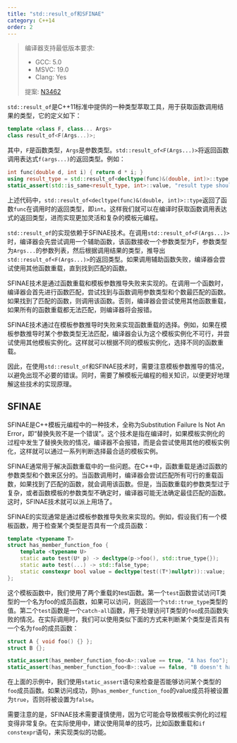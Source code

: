 ```yaml
---
title: "std::result_of和SFINAE"
category: C++14
order: 2
---
```


> 编译器支持最低版本要求:
> * GCC: 5.0
> * MSVC: 19.0
> * Clang: Yes
>
> 提案: [N3462](http://www.open-std.org/jtc1/sc22/wg21/docs/papers/2012/n3462.html)

`std::result_of`是C++11标准中提供的一种类型萃取工具，用于获取函数调用结果的类型，它的定义如下：

```cpp
template <class F, class... Args>
class result_of<F(Args...)>;
```

其中，`F`是函数类型，`Args`是参数类型。`std::result_of<F(Args...)>`将返回函数调用表达式`f(args...)`的返回类型。例如：

```cpp
int func(double d, int i) { return d * i; }
using result_type = std::result_of<decltype(func)&(double, int)>::type;
static_assert(std::is_same<result_type, int>::value, "result type should be int");
```

上述代码中，`std::result_of<decltype(func)&(double, int)>::type`返回了函数`func`在调用时的返回类型，即`int`。这样我们就可以在编译时获取函数调用表达式的返回类型，进而实现更加灵活和复杂的模板元编程。

`std::result_of`的实现依赖于SFINAE技术。在调用`std::result_of<F(Args...)>`时，编译器会先尝试调用一个辅助函数，该函数接收一个参数类型为F，参数类型为`Args...`的参数列表，然后根据调用结果的类型，推导出`std::result_of<F(Args...)>`的返回类型。如果调用辅助函数失败，编译器会尝试使用其他函数重载，直到找到匹配的函数。

SFINAE技术是通过函数重载和模板参数推导失败来实现的。在调用一个函数时，编译器会首先进行函数匹配，尝试找到与函数调用参数类型和个数最匹配的函数。如果找到了匹配的函数，则调用该函数。否则，编译器会尝试使用其他函数重载，如果所有的函数重载都无法匹配，则编译器将会报错。

SFINAE技术通过在模板参数推导时失败来实现函数重载的选择。例如，如果在模板参数推导时某个参数类型无法匹配，编译器会认为这个模板实例化不可行，并尝试使用其他模板实例化。这样就可以根据不同的模板实例化，选择不同的函数重载。

因此，在使用`std::result_of`和SFINAE技术时，需要注意模板参数推导的情况，以避免出现不必要的错误。同时，需要了解模板元编程的相关知识，以便更好地理解这些技术的实现原理。

## SFINAE

SFINAE是C++模板元编程中的一种技术，全称为Substitution Failure Is Not An Error，即“替换失败不是一个错误”。这个技术是指在编译时，如果模板实例化的过程中发生了替换失败的情况，编译器不会报错，而是会尝试使用其他的模板实例化，这样就可以通过一系列判断选择最合适的模板实例。

SFINAE通常用于解决函数重载中的一些问题。在C++中，函数重载是通过函数的参数类型和个数来区分的。当函数调用时，编译器会尝试匹配所有可行的重载函数，如果找到了匹配的函数，就会调用该函数。但是，当函数重载的参数类型过于复杂，或者函数模板的参数类型不确定时，编译器可能无法确定最佳匹配的函数。这时，SFINAE技术就可以派上用场了。

SFINAE的实现通常是通过模板参数推导失败来实现的。例如，假设我们有一个模板函数，用于检查某个类型是否具有一个成员函数：

```cpp
template <typename T>
struct has_member_function_foo {
    template <typename U>
    static auto test(U* p) -> decltype(p->foo(), std::true_type{});
    static auto test(...) -> std::false_type;
    static constexpr bool value = decltype(test((T*)nullptr))::value;
};
```

这个模板函数中，我们使用了两个重载的test函数。第一个`test`函数尝试访问T类型的一个名为foo的成员函数，如果可以访问，则返回一个`std::true_type`类型的值。第二个`test`函数是一个`catch-all`函数，用于处理访问T类型的`foo`成员函数失败的情况。在实际调用时，我们可以使用类似下面的方式来判断某个类型是否具有一个名为`foo`的成员函数：

```cpp
struct A { void foo() {} };
struct B {};

static_assert(has_member_function_foo<A>::value == true, "A has foo");
static_assert(has_member_function_foo<B>::value == false, "B doesn't have foo");
```

在上面的示例中，我们使用`static_assert`语句来检查是否能够访问某个类型的`foo`成员函数。如果访问成功，则`has_member_function_foo`的value成员将被设置为`true`，否则将被设置为`false`。

需要注意的是，SFINAE技术需要谨慎使用，因为它可能会导致模板实例化的过程变得非常复杂。在实际使用中，建议使用简单的技巧，比如函数重载和`if constexpr`语句，来实现类似的功能。